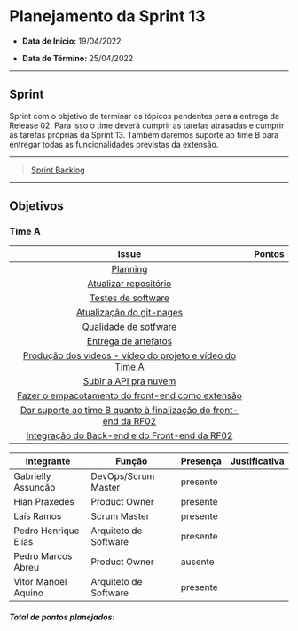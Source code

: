 # Planejamento da Sprint 13

- **Data de Início:** 19/04/2022

- **Data de Término:** 25/04/2022

---

## Sprint 
Sprint com o objetivo de terminar os tópicos pendentes para a entrega da Release 02. Para isso o time deverá cumprir as tarefas atrasadas e cumprir as tarefas próprias da Sprint 13. Também daremos suporte ao time B para entregar todas as funcionalidades previstas da extensão.


---

> [Sprint Backlog]()
---


## Objetivos
### Time A
|                                      Issue                                       | Pontos |
| :------------------------------------------------------------------------------: | :----: |
| [Planning](https://github.com/fga-eps-mds/2021.2-Sigaa-Plus/issues/261) |      |
|               [Atualizar repositório](https://github.com/fga-eps-mds/2021.2-Sigaa-Plus/issues/262)      |  |
|[Testes de software ](https://github.com/fga-eps-mds/2021.2-Sigaa-Plus/issues/263)      |  |  
|[Atualização do git-pages](https://github.com/fga-eps-mds/2021.2-Sigaa-Plus/issues/245)      |  | 
|[Qualidade de sotfware](https://github.com/fga-eps-mds/2021.2-Sigaa-Plus/issues/246)      |    |
|[Entrega de artefatos](https://github.com/fga-eps-mds/2021.2-Sigaa-Plus/issues/265)      |  | 
|[Produção dos vídeos - vídeo do projeto e vídeo do Time A ](https://github.com/fga-eps-mds/2021.2-Sigaa-Plus/issues/264)      |    |
|[Subir a API pra nuvem](https://github.com/fga-eps-mds/2021.2-Sigaa-Plus/issues/266)      |  | 
|[Fazer o empacotamento do front-end como extensão](https://github.com/fga-eps-mds/2021.2-Sigaa-Plus/issues/267)      |    |
|[Dar suporte ao time B quanto à finalização do front-end da RF02](https://github.com/fga-eps-mds/2021.2-Sigaa-Plus/issues/268)      |  | 
|[Integração do Back-end e do Front-end da RF02](https://github.com/fga-eps-mds/2021.2-Sigaa-Plus/issues/228)      |    |



| Integrante|Função|Presença|Justificativa|
|--------------|-------------|-------|----------------------| 
| Gabrielly Assunção |DevOps/Scrum Master |presente | |  
| Hian Praxedes |Product Owner |presente | |  
| Laís Ramos |Scrum Master | presente| |
| Pedro Henrique Elias |Arquiteto de Software |presente | |  
| Pedro Marcos Abreu |Product Owner |ausente | |
| Vitor Manoel Aquino|Arquiteto de Software |presente | |

<h4><i>Total de pontos planejados: </i></h4>
